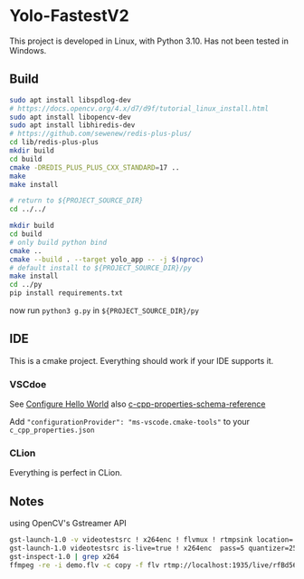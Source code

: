 # Yolo-FastestV2

This project is developed in Linux, with Python 3.10. Has not been tested in Windows.

## Build

```bash
sudo apt install libspdlog-dev
# https://docs.opencv.org/4.x/d7/d9f/tutorial_linux_install.html
sudo apt install libopencv-dev
sudo apt install libhiredis-dev
# https://github.com/sewenew/redis-plus-plus/
cd lib/redis-plus-plus
mkdir build
cd build
cmake -DREDIS_PLUS_PLUS_CXX_STANDARD=17 ..
make
make install

# return to ${PROJECT_SOURCE_DIR}
cd ../../

mkdir build
cd build
# only build python bind
cmake ..
cmake --build . --target yolo_app -- -j $(nproc)
# default install to ${PROJECT_SOURCE_DIR}/py
make install
cd ../py
pip install requirements.txt
```

now run `python3 g.py` in `${PROJECT_SOURCE_DIR}/py`

## IDE

This is a cmake project. Everything should work if your IDE supports it.

### VSCdoe

See [Configure Hello World](https://code.visualstudio.com/docs/cpp/CMake-linux#_configure-hello-world)
also [c-cpp-properties-schema-reference](https://code.visualstudio.com/docs/cpp/c-cpp-properties-schema-reference)

Add `"configurationProvider": "ms-vscode.cmake-tools"` to your `c_cpp_properties.json`

### CLion

Everything is perfect in CLion.

## Notes

using OpenCV's Gstreamer API

```bash
gst-launch-1.0 -v videotestsrc ! x264enc ! flvmux ! rtmpsink location='rtmp://localhost:1935/live/rfBd56ti2SMtYvSgD5xAV0YU99zampta7Z7S575KLkIZ9PYk'
gst-launch-1.0 videotestsrc is-live=true ! x264enc  pass=5 quantizer=25 speed-preset=6 ! video/x-h264, profile=baseline  ! flvmux ! rtmpsink location='rtmp://localhost:1935/live/rfBd56ti2SMtYvSgD5xAV0YU99zampta7Z7S575KLkIZ9PYk'
gst-inspect-1.0 | grep x264
ffmpeg -re -i demo.flv -c copy -f flv rtmp://localhost:1935/live/rfBd56ti2SMtYvSgD5xAV0YU99zampta7Z7S575KLkIZ9PYk
```

